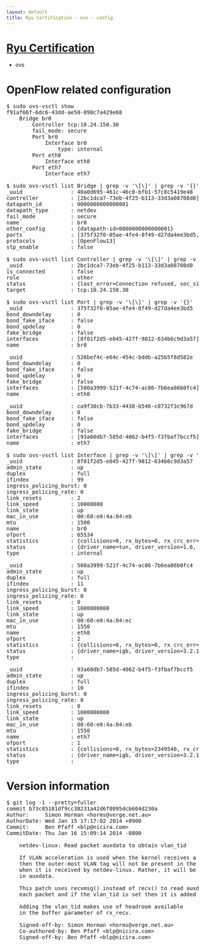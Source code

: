 ```yaml
---
layout: default
title: Ryu Certification - ovs - config
---
```

# [Ryu Certification](http://osrg.github.io/ryu/certification.html)
* ovs 

# OpenFlow related configuration
<pre>
$ sudo ovs-vsctl show
f91af66f-6dc6-43dd-ae50-898c7a429e68
    Bridge br0
        Controller tcp:10.24.150.30
        fail_mode: secure
        Port br0
            Interface br0
                type: internal
        Port eth8
            Interface eth8
        Port eth7
            Interface eth7

$ sudo ovs-vsctl list Bridge | grep -v '\[\]' | grep -v '{}'
_uuid               : 40a0d695-461c-46c0-bfb1-57c8c5419e48
controller          : [2bc1dca7-73eb-4f25-b113-33d3a08708d0]
datapath_id         : 0000000000000001
datapath_type       : netdev
fail_mode           : secure
name                : br0
other_config        : {datapath-id=0000000000000001}
ports               : [375f32f0-05ae-4fe4-8f49-d27da4ee3bd5, 526bef4c-e64c-454c-bddb-a25b5f8d582e, ca9f30cb-7b33-4438-b546-c0732f3c967d]
protocols           : [OpenFlow13]
stp_enable          : false

$ sudo ovs-vsctl list Controller | grep -v '\[\]' | grep -v '{}'
_uuid               : 2bc1dca7-73eb-4f25-b113-33d3a08708d0
is_connected        : false
role                : other
status              : {last_error=Connection refused, sec_since_connect=301, sec_since_disconnect=2, state=BACKOFF}
target              : tcp:10.24.150.30

$ sudo ovs-vsctl list Port | grep -v '\[\]' | grep -v '{}'
_uuid               : 375f32f0-05ae-4fe4-8f49-d27da4ee3bd5
bond_downdelay      : 0
bond_fake_iface     : false
bond_updelay        : 0
fake_bridge         : false
interfaces          : [8f01f2d5-e045-427f-9812-634b6c9d3a57]
name                : br0

_uuid               : 526bef4c-e64c-454c-bddb-a25b5f8d582e
bond_downdelay      : 0
bond_fake_iface     : false
bond_updelay        : 0
fake_bridge         : false
interfaces          : [500a3999-521f-4c74-ac86-7b6ea86b0fc4]
name                : eth8

_uuid               : ca9f30cb-7b33-4438-b546-c0732f3c967d
bond_downdelay      : 0
bond_fake_iface     : false
bond_updelay        : 0
fake_bridge         : false
interfaces          : [93a60db7-585d-4062-b4f5-f3fbaf7bccf5]
name                : eth7

$ sudo ovs-vsctl list Interface | grep -v '\[\]' | grep -v '{}'
_uuid               : 8f01f2d5-e045-427f-9812-634b6c9d3a57
admin_state         : up
duplex              : full
ifindex             : 99
ingress_policing_burst: 0
ingress_policing_rate: 0
link_resets         : 2
link_speed          : 10000000
link_state          : up
mac_in_use          : 00:60:e0:4a:84:eb
mtu                 : 1500
name                : br0
ofport              : 65534
statistics          : {collisions=0, rx_bytes=0, rx_crc_err=0, rx_dropped=0, rx_errors=0, rx_frame_err=0, rx_over_err=0, rx_packets=0, tx_bytes=0, tx_dropped=0, tx_errors=0, tx_packets=0}
status              : {driver_name=tun, driver_version=1.6, firmware_version=N/A}
type                : internal

_uuid               : 500a3999-521f-4c74-ac86-7b6ea86b0fc4
admin_state         : up
duplex              : full
ifindex             : 11
ingress_policing_burst: 0
ingress_policing_rate: 0
link_resets         : 0
link_speed          : 1000000000
link_state          : up
mac_in_use          : 00:60:e0:4a:84:ec
mtu                 : 1550
name                : eth8
ofport              : 2
statistics          : {collisions=0, rx_bytes=0, rx_crc_err=0, rx_dropped=0, rx_errors=0, rx_frame_err=0, rx_over_err=0, rx_packets=0, tx_bytes=737160, tx_dropped=0, tx_errors=0, tx_packets=7938}
status              : {driver_name=igb, driver_version=3.2.10-k, firmware_version=3.10-0}
type                : 

_uuid               : 93a60db7-585d-4062-b4f5-f3fbaf7bccf5
admin_state         : up
duplex              : full
ifindex             : 10
ingress_policing_burst: 0
ingress_policing_rate: 0
link_resets         : 0
link_speed          : 1000000000
link_state          : up
mac_in_use          : 00:60:e0:4a:84:eb
mtu                 : 1550
name                : eth7
ofport              : 1
statistics          : {collisions=0, rx_bytes=2349540, rx_crc_err=0, rx_dropped=0, rx_errors=0, rx_frame_err=0, rx_over_err=0, rx_packets=23760, tx_bytes=0, tx_dropped=0, tx_errors=0, tx_packets=0}
status              : {driver_name=igb, driver_version=3.2.10-k, firmware_version=3.10-0}
type                : 
</pre>

# Version information
<pre>
$ git log -1 --pretty=fuller
commit b73c85181df9cc38231a42d6f8095dcb604d230a
Author:     Simon Horman &lt;horms@verge.net.au&gt;
AuthorDate: Wed Jan 15 17:17:02 2014 +0900
Commit:     Ben Pfaff &lt;blp@nicira.com&gt;
CommitDate: Thu Jan 16 15:09:14 2014 -0800

    netdev-linux: Read packet auxdata to obtain vlan_tid
    
    If VLAN acceleration is used when the kernel receives a packet
    then the outer-most VLAN tag will not be present in the packet
    when it is received by netdev-linux. Rather, it will be present
    in auxdata.
    
    This patch uses recvmsg() instead of recv() to read auxdata for
    each packet and if the vlan_tid is set then it is added to the packet.
    
    Adding the vlan_tid makes use of headroom available
    in the buffer parameter of rx_recv.
    
    Signed-off-by: Simon Horman &lt;horms@verge.net.au&gt;
    Co-authored-by: Ben Pfaff &lt;blp@nicira.com&gt;
    Signed-off-by: Ben Pfaff &lt;blp@nicira.com&gt;
</pre>
